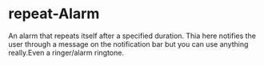 repeat-Alarm
============

An alarm that repeats itself after a specified duration. Thia here notifies the user through a message on the notification bar but you can use anything really.Even a ringer/alarm ringtone.

